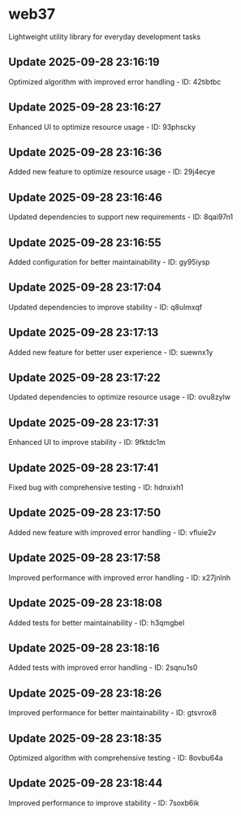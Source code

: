 # web37
Lightweight utility library for everyday development tasks

## Update 2025-09-28 23:16:19
Optimized algorithm with improved error handling - ID: 42tibtbc


## Update 2025-09-28 23:16:27
Enhanced UI to optimize resource usage - ID: 93phscky


## Update 2025-09-28 23:16:36
Added new feature to optimize resource usage - ID: 29j4ecye


## Update 2025-09-28 23:16:46
Updated dependencies to support new requirements - ID: 8qai97n1


## Update 2025-09-28 23:16:55
Added configuration for better maintainability - ID: gy95iysp


## Update 2025-09-28 23:17:04
Updated dependencies to improve stability - ID: q8ulmxqf


## Update 2025-09-28 23:17:13
Added new feature for better user experience - ID: suewnx1y


## Update 2025-09-28 23:17:22
Updated dependencies to optimize resource usage - ID: ovu8zylw


## Update 2025-09-28 23:17:31
Enhanced UI to improve stability - ID: 9fktdc1m


## Update 2025-09-28 23:17:41
Fixed bug with comprehensive testing - ID: hdnxixh1


## Update 2025-09-28 23:17:50
Added new feature with improved error handling - ID: vfluie2v


## Update 2025-09-28 23:17:58
Improved performance with improved error handling - ID: x27jnlnh


## Update 2025-09-28 23:18:08
Added tests for better maintainability - ID: h3qmgbel


## Update 2025-09-28 23:18:16
Added tests with improved error handling - ID: 2sqnu1s0


## Update 2025-09-28 23:18:26
Improved performance for better maintainability - ID: gtsvrox8


## Update 2025-09-28 23:18:35
Optimized algorithm with comprehensive testing - ID: 8ovbu64a


## Update 2025-09-28 23:18:44
Improved performance to improve stability - ID: 7soxb6ik

